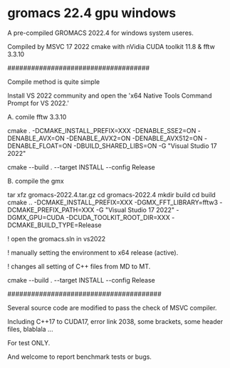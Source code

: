 # gromacs 22.4 gpu windows

A pre-compiled GROMACS 2022.4 for windows system useres.

Compiled by MSVC 17 2022 cmake with nVidia CUDA toolkit 11.8 & fftw 3.3.10

####################################

Compile method is quite simple 

Install VS 2022 community and open the 'x64 Native Tools Command Prompt for VS 2022.'

A. comile fftw 3.3.10

cmake . -DCMAKE_INSTALL_PREFIX=XXX -DENABLE_SSE2=ON -DENABLE_AVX=ON -DENABLE_AVX2=ON -DENABLE_AVX512=ON -DENABLE_FLOAT=ON -DBUILD_SHARED_LIBS=ON -G "Visual Studio 17 2022"

cmake --build . --target INSTALL --config Release

B. compile the gmx

tar xfz gromacs-2022.4.tar.gz
cd gromacs-2022.4
mkdir build
cd build
cmake .. -DCMAKE_INSTALL_PREFIX=XXX -DGMX_FFT_LIBRARY=fftw3 -DCMAKE_PREFIX_PATH=XXX -G "Visual Studio 17 2022" -DGMX_GPU=CUDA -DCUDA_TOOLKIT_ROOT_DIR=XXX -DCMAKE_BUILD_TYPE=Release

! open the gromacs.sln in vs2022

! manually setting the environment to x64 release (active).

! changes all setting of C++ files from MD to MT.

cmake --build . --target INSTALL --config Release

#######################################

Several source code are modified to pass the check of MSVC compiler.

Including C++17 to CUDA17, error link 2038, some brackets, some header files, blablala ...

For test ONLY.

And welcome to report benchmark tests or bugs.
